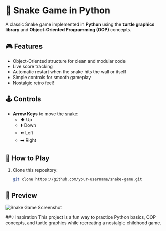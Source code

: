 # 🐍 Snake Game in Python  

A classic Snake game implemented in **Python** using the **turtle graphics library** and **Object-Oriented Programming (OOP)** concepts.  

## 🎮 Features  
- Object-Oriented structure for clean and modular code  
- Live score tracking  
- Automatic restart when the snake hits the wall or itself  
- Simple controls for smooth gameplay  
- Nostalgic retro feel!  

## 🕹️ Controls  
- **Arrow Keys** to move the snake:  
  - ⬆️ Up  
  - ⬇️ Down  
  - ⬅️ Left  
  - ➡️ Right  

## 🚀 How to Play  
1. Clone this repository:  
   ```bash
   git clone https://github.com/your-username/snake-game.git

## 📸 Preview  

![Snake Game Screenshot](assets/image.png)

##💡 Inspiration
This project is a fun way to practice Python basics, OOP concepts, and turtle graphics while recreating a nostalgic childhood game.
